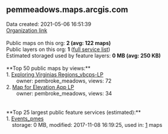 <h2>pemmeadows.maps.arcgis.com</h2> Data created: 2021-05-06 16:51:39 <br /><a target='new' href='https://pemmeadows.maps.arcgis.com'>Organization link</a><br /><br />Public maps on this org: <b>2 (avg: 122 maps)</b><br />Public layers on this org: <b>1 </b>(<a target='new' href='https://services.arcgis.com/PGYb17irMc7WiyeD/ArcGIS/rest/services'>full service list</a>)<br />Estimated storaged used by feature layers: <b>0 MB (avg: 250 KB)</b><br /><br />**Top 50 public maps by views:**<br />  1. <a target='new' href='https://www.arcgis.com/home/item.html?id=5d73832874cd4b15a71a598f41a0e076'>Exploring Virginias Regions_vbcps-LP</a> <br />  &nbsp;&nbsp;&nbsp;&nbsp; &nbsp;&nbsp;owner: pembroke_meadows, views: 72<br />  2. <a target='new' href='https://www.arcgis.com/home/item.html?id=d26ff6b5ece84cd5898869e80c3db534'>Map for Elevation App LP</a> <br />  &nbsp;&nbsp;&nbsp;&nbsp; &nbsp;&nbsp;owner: pembroke_meadows, views: 34<br /><br /><br />**Top 25 largest public feature services (estimated):**<br /> 1. <a target='new' href='https://www.arcgis.com/home/item.html?id=091f8aebbad44886b08a42eab12d658d'>Events_pmes</a><br /> &nbsp;&nbsp;&nbsp;&nbsp;storage: 0 MB, modified: 2017-11-08 16:19:25,  used in: <a target='new' href='https://ed-ind-tb.s3-us-west-1.amazonaws.com/ADI/091f8aebbad44886b08a42eab12d658d.html'> 1</a> maps<br />